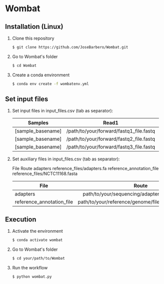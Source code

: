 # Wombat

## Installation (Linux)

1. Clone this repository
    ```bash
    $ git clone https://github.com/JoseBarbero/Wombat.git
    ```
1. Go to Wombat's folder
    ```bash
    $ cd Wombat
    ```
1. Create a conda environment
    ```bash
    $ conda env create -f wombatenv.yml
    ```
    
## Set input files 

1.  Set input files in input_files.csv (tab as separator):

    | Samples        | Read1           | Read2  |
    | ------------- |:-------------:| -----:|
    | [sample_basename]  | /path/to/your/forward/fastq1_file.fastq | /path/to/your/reverse/fastq1_file.fastq |
    | [sample_basename]  | /path/to/your/forward/fastq2_file.fastq | /path/to/your/reverse/fastq2_file.fastq |
    | [sample_basename]  | /path/to/your/forward/fastq3_file.fastq | /path/to/your/reverse/fastq3_file.fastq |
   
1.  Set auxiliary files in input_files.csv (tab as separator):

    File	Route
    adapters	reference_files/adapters.fa
    reference_annotation_file	reference_files/NCTC11168.fasta

    | File        | Route           |
    | ------------- |:-------------:|
    | adapters  | path/to/your/sequencing/adapters/file/adapters.fa |
    | reference_annotation_file  | path/to/your/reference/genome/file/NCTC11168.fasta |

## Execution

1. Activate the environment
    ```bash
    $ conda activate wombat
    ```
1. Go to Wombat's folder
    ```bash
    $ cd your/path/to/Wombat
    ```
1. Run the workflow
    ```bash
    $ python wombat.py
    ```
